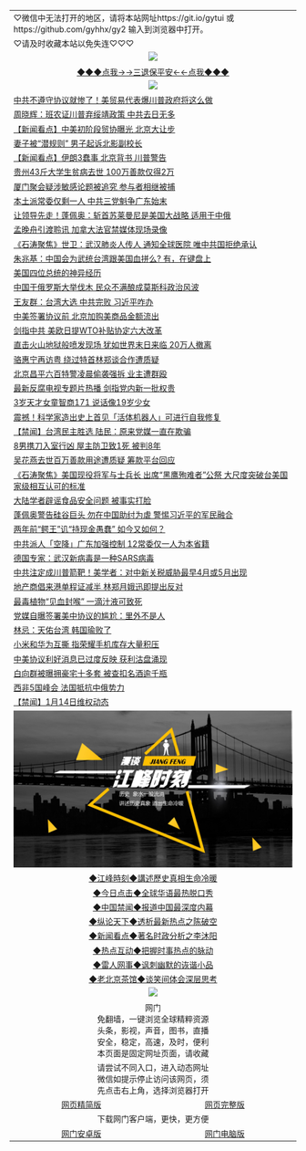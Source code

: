  <table>
<tr>
<td colspan="2" align=left>
♡微信中无法打开的地区，请将本站网址https://git.io/gytui 或 https://github.com/gyhhx/gy2 输入到浏览器中打开。 
 </td>
</tr>
 <tr>
 <td colspan="2" align=left>
♡请及时收藏本站以免失连♡♡♡
</td>
 </tr>
  <tr>
    <td colspan="2" align=center><img src="https://github.com/gyhhx/image-upload/blob/master/3t.jpg"></td>
 </tr>
 <tr><td colspan="2" align="center"><a href="https://xball.casa/oo.aspx?name=ogQuit&key=eqxowaguscvmxdgc&from=gy">◆◆◆点我→→三退保平安←←点我◆◆◆</a></td></tr>
  <tr>
    <td colspan="2" align=center><img src="https://cdn.jsdelivr.net/gh/gyoupiodf/im1/%E7%BD%91%E9%97%A8%E6%96%B0%E9%97%BB1.jpg"></td>
 </tr>
<tr><td colspan="2" align="left"><a href="https://xball.casa/oo.aspx?name=c1117764&key=eqxowaguscvmxdgc&from=gy">中共不遵守协议就惨了！美贸易代表爆川普政府将这么做</a></td></tr>
<tr><td colspan="2" align="left"><a href="https://xball.casa/oo.aspx?name=c1117799&key=eqxowaguscvmxdgc&from=gy">周晓辉：班农证川普弃绥靖政策 中共去日无多</a></td></tr>
<tr><td colspan="2" align="left"><a href="https://xball.casa/oo.aspx?name=c1117790&key=eqxowaguscvmxdgc&from=gy">【新闻看点】中美初阶段贸协曝光 北京大让步</a></td></tr>
<tr><td colspan="2" align="left"><a href="https://xball.casa/oo.aspx?name=c1117796&key=eqxowaguscvmxdgc&from=gy">妻子被“潜规则” 男子起诉北影副校长</a></td></tr>
<tr><td colspan="2" align="left"><a href="https://xball.casa/oo.aspx?name=c1117771&key=eqxowaguscvmxdgc&from=gy">【新闻看点】伊朗3蠢事 北京背书 川普警告</a></td></tr>
<tr><td colspan="2" align="left"><a href="https://xball.casa/oo.aspx?name=c1117821&key=eqxowaguscvmxdgc&from=gy">贵州43斤大学生贫病去世 100万善款仅得2万</a></td></tr>
<tr><td colspan="2" align="left"><a href="https://xball.casa/oo.aspx?name=c1117840&key=eqxowaguscvmxdgc&from=gy">厦门聚会疑涉敏感论题被追究 参与者相继被捕</a></td></tr>
<tr><td colspan="2" align="left"><a href="https://xball.casa/oo.aspx?name=c1117772&key=eqxowaguscvmxdgc&from=gy">本土派常委仅剩一人 中共三党魁争广东始末</a></td></tr>
<tr><td colspan="2" align="left"><a href="https://xball.casa/oo.aspx?name=c1117854&key=eqxowaguscvmxdgc&from=gy">让领导先走！蓬佩奥：斩首苏莱曼尼是美国大战略 适用于中俄</a></td></tr>
<tr><td colspan="2" align="left"><a href="https://xball.casa/oo.aspx?name=c1117819&key=eqxowaguscvmxdgc&from=gy">孟晚舟引渡聆讯 加拿大法官禁媒体现场录像</a></td></tr>
<tr><td colspan="2" align="left"><a href="https://xball.casa/oo.aspx?name=c1117787&key=eqxowaguscvmxdgc&from=gy">《石涛聚焦》世卫：武汉肺炎人传人 通知全球医院 唯中共国拒绝承认</a></td></tr>
<tr><td colspan="2" align="left"><a href="https://xball.casa/oo.aspx?name=c1117753&key=eqxowaguscvmxdgc&from=gy">朱兆基：中国会为武统台湾跟美国血拼么? 有，在键盘上</a></td></tr>
<tr><td colspan="2" align="left"><a href="https://xball.casa/oo.aspx?name=c1117842&key=eqxowaguscvmxdgc&from=gy">美国四位总统的神异经历</a></td></tr>
<tr><td colspan="2" align="left"><a href="https://xball.casa/oo.aspx?name=c1117841&key=eqxowaguscvmxdgc&from=gy">中国于俄罗斯大举伐木 民众不满酿成莫斯科政治风波</a></td></tr>
<tr><td colspan="2" align="left"><a href="https://xball.casa/oo.aspx?name=c1117798&key=eqxowaguscvmxdgc&from=gy">王友群：台湾大选 中共完败 习近平咋办</a></td></tr>
<tr><td colspan="2" align="left"><a href="https://xball.casa/oo.aspx?name=c1117751&key=eqxowaguscvmxdgc&from=gy">中美签署协议前 北京加购美商品金额流出</a></td></tr>
<tr><td colspan="2" align="left"><a href="https://xball.casa/oo.aspx?name=c1117818&key=eqxowaguscvmxdgc&from=gy">剑指中共 美欧日提WTO补贴协定六大改革</a></td></tr>
<tr><td colspan="2" align="left"><a href="https://xball.casa/oo.aspx?name=c1117814&key=eqxowaguscvmxdgc&from=gy">直击火山地狱般喷发现场 犹如世界末日来临 20万人撤离</a></td></tr>
<tr><td colspan="2" align="left"><a href="https://xball.casa/oo.aspx?name=c1117791&key=eqxowaguscvmxdgc&from=gy">骆惠宁再访粤 绕过特首林郑谈合作遭质疑</a></td></tr>
<tr><td colspan="2" align="left"><a href="https://xball.casa/oo.aspx?name=c1117812&key=eqxowaguscvmxdgc&from=gy">北京昌平六百特警凌晨偷袭强拆 业主遭群殴</a></td></tr>
<tr><td colspan="2" align="left"><a href="https://xball.casa/oo.aspx?name=c1117837&key=eqxowaguscvmxdgc&from=gy">最新反腐电视专题片热播 剑指党内新一批权贵</a></td></tr>
<tr><td colspan="2" align="left"><a href="https://xball.casa/oo.aspx?name=c1117811&key=eqxowaguscvmxdgc&from=gy">3岁天才女童智商171 说话像19岁少女</a></td></tr>
<tr><td colspan="2" align="left"><a href="https://xball.casa/oo.aspx?name=c1117781&key=eqxowaguscvmxdgc&from=gy">震撼！科学家造出史上首见「活体机器人」可进行自我修复</a></td></tr>
<tr><td colspan="2" align="left"><a href="https://xball.casa/oo.aspx?name=c1117824&key=eqxowaguscvmxdgc&from=gy">【禁闻】台湾民主胜选 陆民：原来党媒一直在欺骗﻿﻿</a></td></tr>
<tr><td colspan="2" align="left"><a href="https://xball.casa/oo.aspx?name=c1117759&key=eqxowaguscvmxdgc&from=gy">8男携刀入室行凶  屋主防卫致1死 被判8年</a></td></tr>
<tr><td colspan="2" align="left"><a href="https://xball.casa/oo.aspx?name=c1117822&key=eqxowaguscvmxdgc&from=gy">吴花燕去世百万善款用途遭质疑 筹款平台回应</a></td></tr>
<tr><td colspan="2" align="left"><a href="https://xball.casa/oo.aspx?name=c1117773&key=eqxowaguscvmxdgc&from=gy">《石涛聚焦》美国现役将军与士兵长 出席“黑鹰殉难者”公祭 大尺度突破台美国家级相互认可的标准</a></td></tr>
<tr><td colspan="2" align="left"><a href="https://xball.casa/oo.aspx?name=c1117784&key=eqxowaguscvmxdgc&from=gy">大陆学者辟谣食品安全问题 被事实打脸</a></td></tr>
<tr><td colspan="2" align="left"><a href="https://xball.casa/oo.aspx?name=c1117853&key=eqxowaguscvmxdgc&from=gy">蓬佩奥警告硅谷巨头 勿在中国助纣为虐 警惕习近平的军民融合</a></td></tr>
<tr><td colspan="2" align="left"><a href="https://xball.casa/oo.aspx?name=c1117789&key=eqxowaguscvmxdgc&from=gy">两年前“鳄王”讥“持现金愚蠢” 如今又如何？</a></td></tr>
<tr><td colspan="2" align="left"><a href="https://xball.casa/oo.aspx?name=c1117779&key=eqxowaguscvmxdgc&from=gy">中共派人「空降」广东加强控制 12常委仅一人为本省籍</a></td></tr>
<tr><td colspan="2" align="left"><a href="https://xball.casa/oo.aspx?name=c1117852&key=eqxowaguscvmxdgc&from=gy">德国专家：武汉新病毒是一种SARS病毒</a></td></tr>
<tr><td colspan="2" align="left"><a href="https://xball.casa/oo.aspx?name=c1117766&key=eqxowaguscvmxdgc&from=gy">中共注定成川普箭靶！美学者：对中新关税威胁最早4月或5月出现</a></td></tr>
<tr><td colspan="2" align="left"><a href="https://xball.casa/oo.aspx?name=c1117780&key=eqxowaguscvmxdgc&from=gy">地产商倡来港单程证减半 林郑月娥迅即提出反对</a></td></tr>
<tr><td colspan="2" align="left"><a href="https://xball.casa/oo.aspx?name=c1117794&key=eqxowaguscvmxdgc&from=gy">最毒植物“见血封喉” 一滴汁液可致死</a></td></tr>
<tr><td colspan="2" align="left"><a href="https://xball.casa/oo.aspx?name=c1117826&key=eqxowaguscvmxdgc&from=gy">党媒自曝签署美中协议的尴尬：里外不是人</a></td></tr>
<tr><td colspan="2" align="left"><a href="https://xball.casa/oo.aspx?name=c1117792&key=eqxowaguscvmxdgc&from=gy">林忌：天佑台湾 韩国瑜败了</a></td></tr>
<tr><td colspan="2" align="left"><a href="https://xball.casa/oo.aspx?name=c1117817&key=eqxowaguscvmxdgc&from=gy">小米和华为互撕 指荣耀手机库存大量积压</a></td></tr>
<tr><td colspan="2" align="left"><a href="https://xball.casa/oo.aspx?name=c1117788&key=eqxowaguscvmxdgc&from=gy">中美协议利好消息已过度反映 获利沽盘涌现</a></td></tr>
<tr><td colspan="2" align="left"><a href="https://xball.casa/oo.aspx?name=c1117844&key=eqxowaguscvmxdgc&from=gy">白向群被曝拥豪宅十多套 被查扣名酒逾千瓶</a></td></tr>
<tr><td colspan="2" align="left"><a href="https://xball.casa/oo.aspx?name=c1117839&key=eqxowaguscvmxdgc&from=gy">西非5国峰会 法国抵抗中俄势力</a></td></tr>
<tr><td colspan="2" align="left"><a href="https://xball.casa/oo.aspx?name=c1117820&key=eqxowaguscvmxdgc&from=gy">【禁闻】1月14日维权动态</a></td></tr>

 <tr>
   <td colspan="2" align=center><img src="https://github.com/gyoupiodf/im1/blob/master/jf-1.jpg"></td>
  </tr>
   <tr>
   <td colspan="2" align=center> 
<a href="https://xball.casa/oo.aspx?name=c922850&key=eqxowaguscvmxdgc&from=gy&tag=9877">◆江峰時刻◆講述歷史真相生命冷暖</a><br/>
    </td>
  </tr>
   <tr>
   <td colspan="2" align=center> 
<a href="https://xball.casa/oo.aspx?name=c816850&key=eqxowaguscvmxdgc&from=gy&tag=9877">◆今日点击◆全球华语最热脱口秀</a><br/>
    </td>
  </tr>
  <tr>
  <td colspan="2" align=center>
<a href="https://xball.casa/oo.aspx?name=c816860&key=eqxowaguscvmxdgc&from=gy&tag=99733110">◆中国禁闻◆报道中国最深度内幕</a><br/>
   </tr>
  <tr>
     <td colspan="2" align=center>
<a href="https://xball.casa/oo.aspx?name=c816855&key=eqxowaguscvmxdgc&from=gy&tag=997110">◆纵论天下◆透析最新热点之陈破空</a><br/>
   </tr>
   <tr>
      <td colspan="2" align=center>
<a href="https://xball.casa/oo.aspx?name=c838308&key=eqxowaguscvmxdgc&from=gy&tag=9973110">◆新闻看点◆著名时政分析之李沐阳</a><br/>
   </tr>
   <tr>
     <td colspan="2" align=center>
<a href="https://xball.casa/oo.aspx?name=c816852&key=eqxowaguscvmxdgc&from=gy&tag=9733110">◆热点互动◆把握时事热点的脉动</a><br/>
   </tr>
   <tr>
      <td colspan="2" align=center>
<a href="https://xball.casa/oo.aspx?name=c816694&key=eqxowaguscvmxdgc&from=gy&tag=93310">◆雷人网事◆讽刺幽默的诙谐小品</a><br/>
   </tr>
   <tr>
    <td colspan="2" align=center>
<a href="https://xball.casa/oo.aspx?name=c816650&key=eqxowaguscvmxdgc&from=gy&tag=9973110">◆老北京茶馆◆谈笑间体会深层思考</a><br/>
   </tr>
 <tr>
    <td colspan="2" align="center"><img src="https://gitlab.com/ogate2/up/raw/master/_/oGate65.jpg"/></td>
  </tr>
  <tr>
    <td colspan="2" align="center">网门<br/>免翻墙，一键浏览全球精粹资源<br/>头条，影视，声音，图书，直播<br/>安全，稳定，高速，及时，便利<br/>本页面是固定网址页面，请收藏</td>
  <tr>
  <tr>
    <td colspan="2" align="center">请尝试不同入口，进入动态网址<br/>微信如提示停止访问该网页，须<br/>先点击右上角，选择浏览器打开</td>
  <tr>  
  <tr>
    <td align="center"><a href="https://gitcdn.xyz/repo/otiny/up/master/show002.htm">网页精简版</a></td>
    <td align="center"><a href="https://gitcdn.xyz/repo/otiny/up/master/show001.htm">网页完整版</a></td>
  </tr>
  <tr>
    <td colspan="2" align="center">下载网门客户端，更快，更方便</td>
  <tr>
  <tr>
    <td align="center"><a href="https://raw.githubusercontent.com/opipe/up/master/oGatea.apk">网门安卓版</a></td>
    <td align="center"><a href="https://raw.githubusercontent.com/opipe/up/master/oGate.zip">网门电脑版</a></td>
  </tr>
</table>



